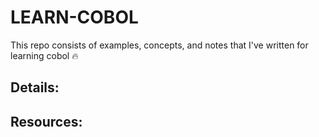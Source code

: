 # LEARN-COBOL

This repo consists of examples, concepts, and notes that I've written for learning cobol 🔥

## Details:

## Resources:

